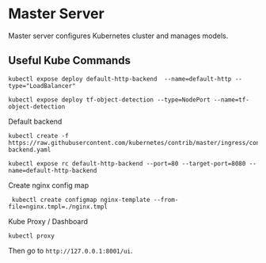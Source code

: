 # Master Server

Master server configures Kubernetes cluster and manages models.

## Useful Kube Commands

```
kubectl expose deploy default-http-backend  --name=default-http --type="LoadBalancer"
```

```
kubectl expose deploy tf-object-detection --type=NodePort --name=tf-object-detection
```

Default backend
```
kubectl create -f https://raw.githubusercontent.com/kubernetes/contrib/master/ingress/controllers/nginx/examples/default-backend.yaml

kubectl expose rc default-http-backend --port=80 --target-port=8080 --name=default-http-backend
```

Create nginx config map

```
 kubectl create configmap nginx-template --from-file=nginx.tmpl=./nginx.tmpl
```

Kube Proxy / Dashboard

```
kubectl proxy
```

Then go to `http://127.0.0.1:8001/ui`.
